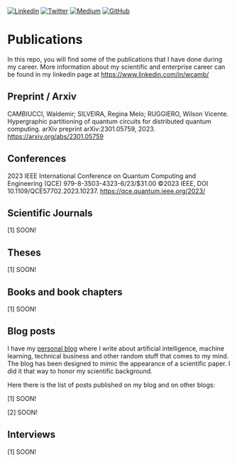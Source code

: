 [![Linkedin](https://img.shields.io/badge/LinkedIn-0077B5?style=for-the-badge&logo=linkedin&logoColor=white)](https://www.linkedin.com/in/wcamb/)
[![Twitter](https://img.shields.io/badge/Twitter-1DA1F2?style=for-the-badge&logo=twitter&logoColor=white)](https://twitter.com/wcambiuc)
[![Medium](https://img.shields.io/badge/Medium-12100E?style=for-the-badge&logo=medium&logoColor=white)](https://medium.com/@waldemircambiucci)
[![GitHub](https://img.shields.io/badge/GitHub-100000?style=for-the-badge&logo=github&logoColor=white)](https://github.com/waldemircambiucci/)


# Publications

In this repo, you will find some of the publications that I have done during my career.
More information about my scientific and enterprise career can be found in my linkedin page at https://www.linkedin.com/in/wcamb/

## Preprint / Arxiv

CAMBIUCCI, Waldemir; SILVEIRA, Regina Melo; RUGGIERO, Wilson Vicente. Hypergraphic partitioning of quantum circuits for distributed quantum computing. arXiv preprint arXiv:2301.05759, 2023. https://arxiv.org/abs/2301.05759 

## Conferences

2023 IEEE International Conference on Quantum Computing and Engineering (QCE) 979-8-3503-4323-6/23/$31.00 ©2023 IEEE, DOI 10.1109/QCE57702.2023.10237. https://qce.quantum.ieee.org/2023/ 

## Scientific Journals

\[1\] SOON!

## Theses

\[1\] SOON!

## Books and book chapters

\[1\] SOON!

## Blog posts

I have my [personal blog](https://) where I write about artificial intelligence, machine learning, technical business and other random stuff that comes to my mind. The blog has been designed to mimic the appearance of a scientific paper. I did it that way to honor my scientific background. 

Here there is the list of posts published on my blog and on other blogs:

\[1\] SOON!

\[2\] SOON!

## Interviews

\[1\] SOON!
